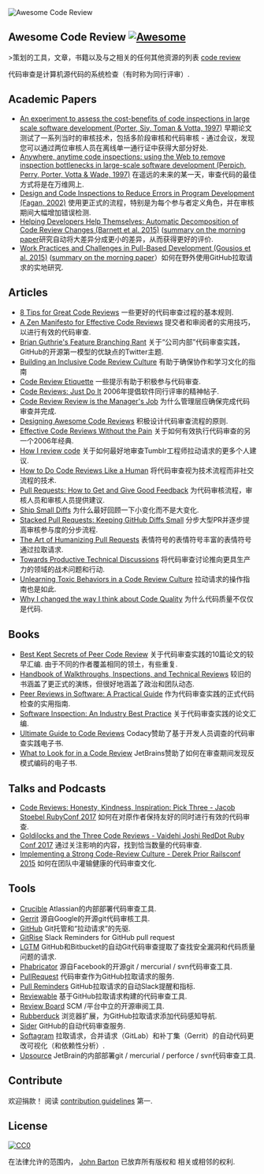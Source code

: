<div class="github-widget" data-repo="joho/awesome-code-review"></div>
<script async src="https://pagead2.googlesyndication.com/pagead/js/adsbygoogle.js"></script><ins class="adsbygoogle" style="display:block" data-ad-client="ca-pub-6890694312814945" data-ad-slot="5473692530" data-ad-format="auto"  data-full-width-responsive="true"></ins><script>(adsbygoogle = window.adsbygoogle || []).push({});</script>
<img src="https://raw.githubusercontent.com/joho/awesome-code-review/master/Awesome Code Review.png" alt="Awesome Code Review" />

## Awesome Code Review [![Awesome](https://cdn.rawgit.com/sindresorhus/awesome/d7305f38d29fed78fa85652e3a63e154dd8e8829/media/badge.svg)](https://github.com/sindresorhus/awesome)

&gt;策划的工具，文章，书籍以及与之相关的任何其他资源的列表 [code review](https://en.wikipedia.org/wiki/Code_review)

代码审查是计算机源代码的系统检查（有时称为同行评审）.



## Academic Papers

- [An experiment to assess the cost-benefits of code inspections in large scale software development (Porter, Siy, Toman & Votta, 1997)](http://laser.cs.umass.edu/courses/cs521-621.Fall10/documents/PorterSiyetal.pdf) 早期论文测试了一系列当时的审核技术，包括多阶段审核和代码审核 - 通过会议，发现您可以通过两位审核人员在离线单一通行证中获得大部分好处.
- [Anywhere, anytime code inspections: using the Web to remove inspection bottlenecks in large-scale software development (Perpich, Perry, Porter, Votta & Wade, 1997)](https://dl.acm.org/citation.cfm?id=253234) 在遥远的未来的某一天，审查代码的最佳方式将是在万维网上.
- [Design and Code Inspections to Reduce Errors in Program Development (Fagan, 2002)](https://link.springer.com/chapter/10.1007/978-3-642-59412-0_35) 使用更正式的流程，特别是为每个参与者定义角色，并在审核期间大幅增加错误检测.
- [Helping Developers Help Themselves: Automatic Decomposition of Code Review Changes (Barnett et al. 2015)](http://research.microsoft.com/pubs/238937/barnett2015hdh.pdf) ([summary on the morning paper](https://blog.acolyer.org/2015/06/26/helping-developers-help-themselves-automatic-decomposition-of-code-review-changes/)研究自动将大差异分成更小的差异，从而获得更好的评价.
- [Work Practices and Challenges in Pull-Based Development (Gousios et al. 2015)](https://sback.it/publications/icse2016b.pdf) ([summary on the morning paper](https://blog.acolyer.org/2015/06/23/work-practices-and-challenges-in-pull-based-development/)）如何在野外使用GitHub拉取请求的实地研究.

## Articles

- [8 Tips for Great Code Reviews](https://kellysutton.com/2018/10/08/8-tips-for-great-code-reviews.html) 一些更好的代码审查过程的基本规则.
- [A Zen Manifesto for Effective Code Reviews](https://medium.freecodecamp.org/a-zen-manifesto-for-effective-code-reviews-e30b5c95204a) 提交者和审阅者的实用技巧，以进行有效的代码审查.
- [Brian Guthrie's Feature Branching Rant](https://twitter.com/bguthrie/status/937750796334174209) 关于“公司内部”代码审查实践，GitHub的开源第一模型的优缺点的Twitter主题.
- [Building an Inclusive Code Review Culture](https://blog.plaid.com/building-an-inclusive-code-review-culture/) 有助于确保协作和学习文化的指南
- [Code Review Etiquette](https://css-tricks.com/code-review-etiquette/) 一些提示有助于积极参与代码审查.
- [Code Reviews: Just Do It](https://blog.codinghorror.com/code-reviews-just-do-it/) 2006年提倡软件同行评审的精神帖子.
- [Code Review Review is the Manager's Job](https://hecate.co/blog/code-review-review-is-the-managers-job) 为什么管理层应确保完成代码审查并完成.
- [Designing Awesome Code Reviews](https://medium.com/unpacking-trunk-club/designing-awesome-code-reviews-5a0d9cd867e3) 积极设计代码审查流程的原则.
- [Effective Code Reviews Without the Pain](https://www.developer.com/tech/article.php/3579756/Effective-Code-Reviews-Without-the-Pain.htm) 关于如何有效执行代码审查的另一个2006年经典.
- [How I review code](https://engineering.tumblr.com/post/170040992289/how-i-review-code) 关于如何最好地审查Tumblr工程师拉动请求的更多个人建议.
- [How to Do Code Reviews Like a Human](https://mtlynch.io/human-code-reviews-1/) 将代码审查视为技术流程而非社交流程的技术.
- [Pull Requests: How to Get and Give Good Feedback](https://kickstarter.engineering/pull-requests-how-to-get-and-give-good-feedback-f573469f0c44) 为代码审核流程，审核人员和审核人员提供建议.
- [Ship Small Diffs](https://blog.skyliner.io/ship-small-diffs-741308bec0d1) 为什么最好回顾一下小变化而不是大变化.
- [Stacked Pull Requests: Keeping GitHub Diffs Small](https://graysonkoonce.com/stacked-pull-requests-keeping-github-diffs-small/) 分步大型PR并逐步提高审核参与度的分步流程.
- [The Art of Humanizing Pull Requests](https://blog.usejournal.com/the-art-of-humanizing-pull-requests-prs-b520588eb345) 表情符号的表情符号丰富的表情符号通过拉取请求.
- [Towards Productive Technical Discussions](https://cate.blog/2018/07/03/towards-productive-technical-discussions/) 将代码审查讨论推向更具生产力的领域的战术问题和行动.
- [Unlearning Toxic Behaviors in a Code Review Culture](https://medium.com/@sandya.sankarram/unlearning-toxic-behaviors-in-a-code-review-culture-b7c295452a3c) 拉动请求的操作指南也是如此.
- [Why I changed the way I think about Code Quality](https://medium.freecodecamp.org/why-i-changed-the-way-i-think-about-code-quality-88c5d8d57e68) 为什么代码质量不仅仅是代码.

## Books

- [Best Kept Secrets of Peer Code Review](https://www.goodreads.com/book/show/1563457.Best_Kept_Secrets_of_Peer_Code_Review)  关于代码审查实践的10篇论文的较早汇编.  由于不同的作者覆盖相同的领土，有些重复.
- [Handbook of Walkthroughs, Inspections, and Technical Reviews](https://www.amazon.com/Handbook-Walkthroughs-Inspections-Technical-Reviews/dp/0932633196) 较旧的书涵盖了更正式的演练，但很好地涵盖了政治和团队动态.
- [Peer Reviews in Software: A Practical Guide](https://www.amazon.com/Peer-Reviews-Software-Practical-Guide/dp/0201734850) 作为代码审查实践的正式代码检查的实用指南.
- [Software Inspection: An Industry Best Practice](https://www.amazon.com/Software-Inspection-Industry-Best-Practice/dp/0818673400) 关于代码审查实践的论文汇编.
- [Ultimate Guide to Code Reviews](https://www.codacy.com/ebooks/guide-to-code-reviews) Codacy赞助了基于开发人员调查的代码审查实践电子书.
- [What to Look for in a Code Review](https://leanpub.com/whattolookforinacodereview) JetBrains赞助了如何在审查期间发现反模式编码的电子书.

## Talks and Podcasts

- [Code Reviews: Honesty, Kindness, Inspiration: Pick Three - Jacob Stoebel RubyConf 2017](http://confreaks.tv/videos/rubyconf2017-code-reviews-honesty-kindness-inspiration-pick-three) 如何在对原作者保持友好的同时进行有效的代码审查.
- [Goldilocks and the Three Code Reviews - Vaidehi Joshi RedDot Ruby Conf 2017](https://confreaks.tv/videos/reddotrubyconf2017-goldilocks-and-the-three-code-reviews) 通过关注影响的内容，找到恰当数量的代码审查.
- [Implementing a Strong Code-Review Culture - Derek Prior Railsconf 2015](https://www.youtube.com/watch?v=PJjmw9TRB7s) 如何在团队中灌输健康的代码审查文化.

## Tools

- [Crucible](https://www.atlassian.com/software/crucible) Atlassian的内部部署代码审查工具.
- [Gerrit](https://www.gerritcodereview.com/) 源自Google的开源git代码审核工具.
- [GitHub](https://github.com) Git托管和“拉动请求”的先驱.
- [GitRise](https://www.gitrise.com/) Slack Reminders for GitHub pull request
- [LGTM](https://lgtm.com) GitHub和Bitbucket的自动Git代码审查提取了查找安全漏洞和代码质量问题的请求.
- [Phabricator](https://www.phacility.com/phabricator/) 源自Facebook的开源git / mercurial / svn代码审查工具.
- [PullRequest](https://www.pullrequest.com/) 代码审查作为GitHub拉取请求的服务.
- [Pull Reminders](https://pullreminders.com) GitHub拉取请求的自动Slack提醒和指标.
- [Reviewable](https://reviewable.io/) 基于GitHub拉取请求构建的代码审查工具.
- [Review Board](https://www.reviewboard.org/) SCM /平台中立的开源审阅工具.
- [Rubberduck](https://www.rubberduck.io) 浏览器扩展，为GitHub拉取请求添加代码感知导航.
- [Sider](https://sider.review/) GitHub的自动代码审查服务.
- [Softagram](https://softagram.com/) 拉取请求，合并请求（GitLab）和补丁集（Gerrit）的自动代码更改可视化（和依赖性分析）.
- [Upsource](https://www.jetbrains.com/upsource/) JetBrain的内部部署git / mercurial / perforce / svn代码审查工具.

## Contribute

 欢迎捐款！  阅读 [contribution guidelines](https://github.com/joho/awesome-code-review/blob/master/contributing.md) 第一.

## License

[![CC0](http://mirrors.creativecommons.org/presskit/buttons/88x31/svg/cc-zero.svg)](http://creativecommons.org/publicdomain/zero/1.0)

在法律允许的范围内， [John Barton](https://johnbarton.co) 已放弃所有版权和
相关或相邻的权利.

